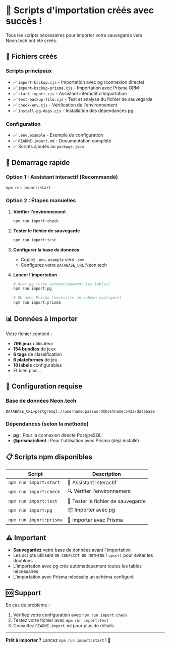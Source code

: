 # 🎉 Scripts d'importation créés avec succès !

Tous les scripts nécessaires pour importer votre sauvegarde vers Neon.tech ont été créés.

## 📁 Fichiers créés

### Scripts principaux
- ✅ `import-backup.cjs` - Importation avec pg (connexion directe)
- ✅ `import-backup-prisma.cjs` - Importation avec Prisma ORM
- ✅ `start-import.cjs` - Assistant interactif d'importation
- ✅ `test-backup-file.cjs` - Test et analyse du fichier de sauvegarde
- ✅ `check-env.cjs` - Vérification de l'environnement
- ✅ `install-pg-deps.cjs` - Installation des dépendances pg

### Configuration
- ✅ `.env.example` - Exemple de configuration
- ✅ `README-import.md` - Documentation complète
- ✅ Scripts ajoutés au `package.json`

## 🚀 Démarrage rapide

### Option 1 : Assistant interactif (Recommandé)
```bash
npm run import:start
```

### Option 2 : Étapes manuelles

1. **Vérifier l'environnement**
   ```bash
   npm run import:check
   ```

2. **Tester le fichier de sauvegarde**
   ```bash
   npm run import:test
   ```

3. **Configurer la base de données**
   - Copiez `.env.example` vers `.env`
   - Configurez votre `DATABASE_URL` Neon.tech

4. **Lancer l'importation**
   ```bash
   # Avec pg (crée automatiquement les tables)
   npm run import:pg
   
   # OU avec Prisma (nécessite un schéma configuré)
   npm run import:prisma
   ```

## 📊 Données à importer

Votre fichier contient :
- **796 jeux** utilisateur
- **154 bundles** de jeux
- **6 tags** de classification
- **6 plateformes** de jeu
- **18 labels** configurables
- Et bien plus...

## 🔧 Configuration requise

### Base de données Neon.tech
```env
DATABASE_URL=postgresql://username:password@hostname:5432/database
```

### Dépendances (selon la méthode)
- **pg** : Pour la connexion directe PostgreSQL
- **@prisma/client** : Pour l'utilisation avec Prisma (déjà installé)

## 📋 Scripts npm disponibles

| Script | Description |
|--------|-------------|
| `npm run import:start` | 🚀 Assistant interactif |
| `npm run import:check` | 🔍 Vérifier l'environnement |
| `npm run import:test` | 🧪 Tester le fichier de sauvegarde |
| `npm run import:pg` | 📦 Importer avec pg |
| `npm run import:prisma` | 🔷 Importer avec Prisma |

## ⚠️ Important

- **Sauvegardez** votre base de données avant l'importation
- Les scripts utilisent `ON CONFLICT DO NOTHING` / `upsert` pour éviter les doublons
- L'importation avec pg crée automatiquement toutes les tables nécessaires
- L'importation avec Prisma nécessite un schéma configuré

## 🆘 Support

En cas de problème :
1. Vérifiez votre configuration avec `npm run import:check`
2. Testez votre fichier avec `npm run import:test`
3. Consultez `README-import.md` pour plus de détails

---

**Prêt à importer ?** Lancez `npm run import:start` ! 🎯
